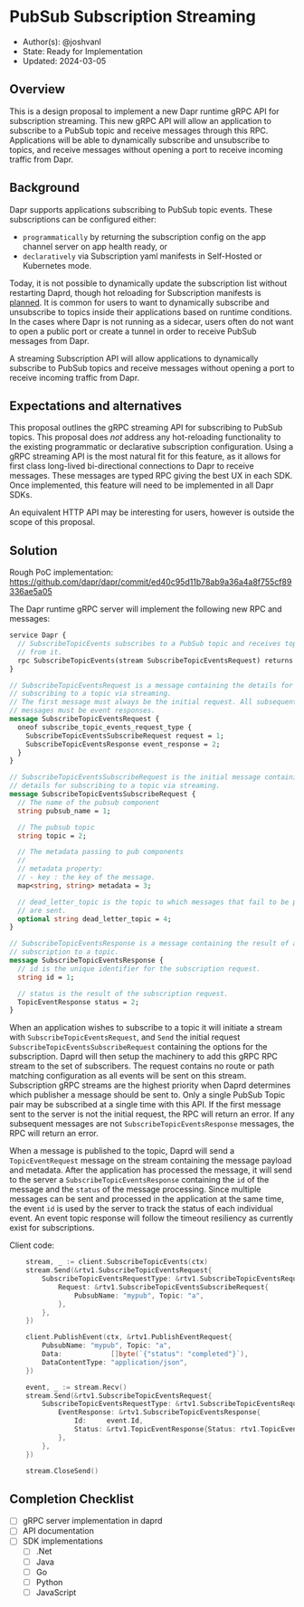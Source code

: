 # PubSub Subscription Streaming

* Author(s): @joshvanl
* State: Ready for Implementation
* Updated: 2024-03-05

## Overview

This is a design proposal to implement a new Dapr runtime gRPC API for subscription streaming.
This new gRPC API will allow an application to subscribe to a PubSub topic and receive messages through this RPC.
Applications will be able to dynamically subscribe and unsubscribe to topics, and receive messages without opening a port to receive incoming traffic from Dapr.

## Background

Dapr supports applications subscribing to PubSub topic events.
These subscriptions can be configured either:
- `programmatically` by returning the subscription config on the app channel server on app health ready, or
- `declaratively` via Subscription yaml manifests in Self-Hosted or Kubernetes mode.

Today, it is not possible to dynamically update the subscription list without restarting Daprd, though hot reloading for Subscription manifests is [planned](https://github.com/dapr/dapr/issues/7139).
It is common for users to want to dynamically subscribe and unsubscribe to topics inside their applications based on runtime conditions.
In the cases where Dapr is not running as a sidecar, users often do not want to open a public port or create a tunnel in order to receive PubSub messages from Dapr.

A streaming Subscription API will allow applications to dynamically subscribe to PubSub topics and receive messages without opening a port to receive incoming traffic from Dapr.

## Expectations and alternatives

This proposal outlines the gRPC streaming API for subscribing to PubSub topics.
This proposal does _not_ address any hot-reloading functionality to the existing programmatic or declarative subscription configuration.
Using a gRPC streaming API is the most natural fit for this feature, as it allows for first class long-lived bi-directional connections to Dapr to receive messages.
These messages are typed RPC giving the best UX in each SDK.
Once implemented, this feature will need to be implemented in all Dapr SDKs.

An equivalent HTTP API may be interesting for users, however is outside the scope of this proposal.

## Solution

Rough PoC implementation: https://github.com/dapr/dapr/commit/ed40c95d11b78ab9a36a4a8f755cf89336ae5a05

The Dapr runtime gRPC server will implement the following new RPC and messages:

```proto
service Dapr {
  // SubscribeTopicEvents subscribes to a PubSub topic and receives topic events
  // from it.
  rpc SubscribeTopicEvents(stream SubscribeTopicEventsRequest) returns (stream TopicEventRequest) {}
}

// SubscribeTopicEventsRequest is a message containing the details for
// subscribing to a topic via streaming.
// The first message must always be the initial request. All subsequent
// messages must be event responses.
message SubscribeTopicEventsRequest {
  oneof subscribe_topic_events_request_type {
    SubscribeTopicEventsSubscribeRequest request = 1;
    SubscribeTopicEventsResponse event_response = 2;
  }
}

// SubscribeTopicEventsSubscribeRequest is the initial message containing the
// details for subscribing to a topic via streaming.
message SubscribeTopicEventsSubscribeRequest {
  // The name of the pubsub component
  string pubsub_name = 1;

  // The pubsub topic
  string topic = 2;

  // The metadata passing to pub components
  //
  // metadata property:
  // - key : the key of the message.
  map<string, string> metadata = 3;

  // dead_letter_topic is the topic to which messages that fail to be processed
  // are sent.
  optional string dead_letter_topic = 4;
}

// SubscribeTopicEventsResponse is a message containing the result of a
// subscription to a topic.
message SubscribeTopicEventsResponse {
  // id is the unique identifier for the subscription request.
  string id = 1;

  // status is the result of the subscription request.
  TopicEventResponse status = 2;
}
```

When an application wishes to subscribe to a topic it will initiate a stream with `SubscribeTopicEventsRequest`, and `Send` the initial request `SubscribeTopicEventsSubscribeRequest` containing the options for the subscription.
Daprd will then setup the machinery to add this gRPC RPC stream to the set of subscribers.
The request contains no route or path matching configuration as all events will be sent on this stream.
Subscription gRPC streams are the highest priority when Daprd determines which publisher a message should be sent to.
Only a single PubSub Topic pair may be subscribed at a single time with this API.
If the first message sent to the server is not the initial request, the RPC will return an error.
If any subsequent messages are not `SubscribeTopicEventsResponse` messages, the RPC will return an error.

When a message is published to the topic, Daprd will send a `TopicEventRequest` message on the stream containing the message payload and metadata.
After the application has processed the message, it will send to the server a `SubscribeTopicEventsResponse` containing the `id` of the message and the `status` of the message processing.
Since multiple messages can be sent and processed in the application at the same time, the event `id` is used by the server to track the status of each individual event.
An event topic response will follow the timeout resiliency as currently exist for subscriptions.

Client code:

```go
	stream, _ := client.SubscribeTopicEvents(ctx)
	stream.Send(&rtv1.SubscribeTopicEventsRequest{
		SubscribeTopicEventsRequestType: &rtv1.SubscribeTopicEventsRequest_Request{
			Request: &rtv1.SubscribeTopicEventsSubscribeRequest{
				PubsubName: "mypub", Topic: "a",
			},
		},
	})

	client.PublishEvent(ctx, &rtv1.PublishEventRequest{
		PubsubName: "mypub", Topic: "a",
		Data:            []byte(`{"status": "completed"}`),
		DataContentType: "application/json",
	})

	event, _ := stream.Recv()
	stream.Send(&rtv1.SubscribeTopicEventsRequest{
		SubscribeTopicEventsRequestType: &rtv1.SubscribeTopicEventsRequest_EventResponse{
			EventResponse: &rtv1.SubscribeTopicEventsResponse{
				Id:     event.Id,
				Status: &rtv1.TopicEventResponse{Status: rtv1.TopicEventResponse_SUCCESS},
			},
		},
	})

	stream.CloseSend()
```

## Completion Checklist

- [ ] gRPC server implementation in daprd
- [ ] API documentation
- [ ] SDK implementations
  - [ ] .Net
  - [ ] Java
  - [ ] Go
  - [ ] Python
  - [ ] JavaScript
